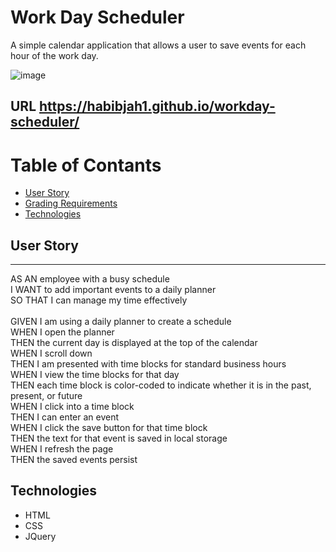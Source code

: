 # Work Day Scheduler
A simple calendar application that allows a user to save events for each hour of the work day.

 ![image](https://user-images.githubusercontent.com/107855022/187788741-6b5150b8-e2f2-4c54-b5bd-e8c5fdd8fb7d.png)

## URL https://habibjah1.github.io/workday-scheduler/
# Table of Contants
* [User Story](#user-story)
* [Grading Requirements](#grading-requirments)
* [Technologies](#technologies)

## User Story
---
AS AN employee with a busy schedule\
I WANT to add important events to a daily planner\
SO THAT I can manage my time effectively
\
\
GIVEN I am using a daily planner to create a schedule\
WHEN I open the planner\
THEN the current day is displayed at the top of the calendar\
WHEN I scroll down\
THEN I am presented with time blocks for standard business hours\
WHEN I view the time blocks for that day\
THEN each time block is color-coded to indicate whether it is in the past, present, or future\
WHEN I click into a time block\
THEN I can enter an event\
WHEN I click the save button for that time block\
THEN the text for that event is saved in local storage\
WHEN I refresh the page\
THEN the saved events persist

## Technologies
* HTML
* CSS
* JQuery
